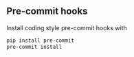 
## Pre-commit hooks

Install coding style pre-commit hooks with

```bash
pip install pre-commit
pre-commit install
```
